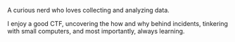 A curious nerd who loves collecting and analyzing data. 

I enjoy a good CTF, uncovering the how and why behind incidents, tinkering with small computers, and most importantly, always learning.

